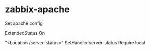 # zabbix-apache

Set apache config

ExtendedStatus On

"<Location /server-status>"
    SetHandler server-status
    Require local
</Location>

